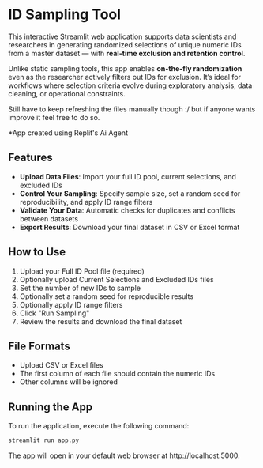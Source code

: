 # ID Sampling Tool

This interactive Streamlit web application supports data scientists and researchers in generating randomized selections of unique numeric IDs from a master dataset — with **real-time exclusion and retention control**.

Unlike static sampling tools, this app enables **on-the-fly randomization** even as the researcher actively filters out IDs for exclusion. It’s ideal for workflows where selection criteria evolve during exploratory analysis, data cleaning, or operational constraints. 

Still have to keep refreshing the files manually though :/ but if anyone wants improve it feel free to do so.

*App created using Replit's Ai Agent


## Features

- **Upload Data Files**: Import your full ID pool, current selections, and excluded IDs
- **Control Your Sampling**: Specify sample size, set a random seed for reproducibility, and apply ID range filters
- **Validate Your Data**: Automatic checks for duplicates and conflicts between datasets
- **Export Results**: Download your final dataset in CSV or Excel format

## How to Use

1. Upload your Full ID Pool file (required)
2. Optionally upload Current Selections and Excluded IDs files
3. Set the number of new IDs to sample
4. Optionally set a random seed for reproducible results
5. Optionally apply ID range filters
6. Click "Run Sampling"
7. Review the results and download the final dataset

## File Formats

- Upload CSV or Excel files
- The first column of each file should contain the numeric IDs
- Other columns will be ignored

## Running the App

To run the application, execute the following command:

```bash
streamlit run app.py
```

The app will open in your default web browser at http://localhost:5000.